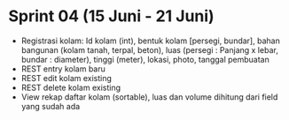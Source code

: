 # Sprint 04 (15 Juni - 21 Juni)

- Registrasi kolam: Id kolam (int), bentuk kolam [persegi, bundar], bahan bangunan (kolam tanah, terpal, beton), luas (persegi : Panjang x lebar, bundar : diameter), tinggi (meter), lokasi, photo, tanggal pembuatan
- REST entry kolam baru
- REST edit kolam existing
- REST delete kolam existing
- View rekap daftar kolam (sortable), luas dan volume dihitung dari field yang sudah ada
